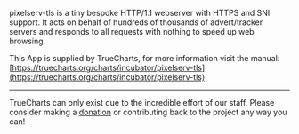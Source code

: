 pixelserv-tls is a tiny bespoke HTTP/1.1 webserver with HTTPS and SNI support. It acts on behalf of hundreds of thousands of advert/tracker servers and responds to all requests with nothing to speed up web browsing.

This App is supplied by TrueCharts, for more information visit the manual: [https://truecharts.org/charts/incubator/pixelserv-tls](https://truecharts.org/charts/incubator/pixelserv-tls)

---

TrueCharts can only exist due to the incredible effort of our staff.
Please consider making a [donation](https://truecharts.org/about/sponsor) or contributing back to the project any way you can!
